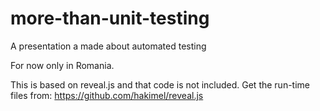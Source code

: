 more-than-unit-testing
======================

A presentation a made about automated testing

For now only in Romania.

This is based on reveal.js and that code is not included.
Get the run-time files from: https://github.com/hakimel/reveal.js
